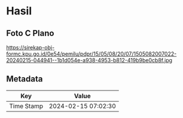 # Hasil

## Foto C Plano

https://sirekap-obj-formc.kpu.go.id/0e54/pemilu/pdpr/15/05/08/20/07/1505082007022-20240215-044941--1b1d054e-a938-4953-b812-419b9be0cb8f.jpg


## Metadata

| Key        | Value               |
| ---------- | ------------------- |
| Time Stamp | 2024-02-15 07:02:30 |



